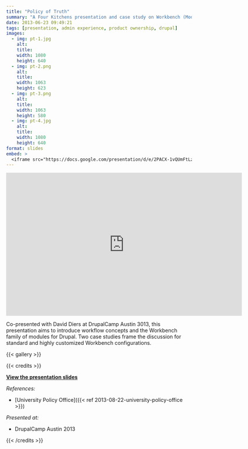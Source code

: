 ```yaml
---
title: "Policy of Truth"
summary: "A Four Kitchens presentation and case study on Workbench (Moderation and Access) for basic and complex Workflows in Drupal"
date: 2013-06-23 09:49:21
tags: [presentation, admin experience, product ownership, drupal]
images:
  - img: pt-1.jpg
    alt:
    title:
    width: 1080
    height: 640
  - img: pt-2.png
    alt:
    title:
    width: 1063
    height: 623
  - img: pt-3.png
    alt:
    title:
    width: 1063
    height: 580
  - img: pt-4.jpg
    alt:
    title:
    width: 1080
    height: 640
format: slides
embed: >
  <iframe src="https://docs.google.com/presentation/d/e/2PACX-1vQUmFtLzAYp-gxXwZoiikoPtPHoAxQLf64MjwLaFHnMVE3oXCPvsVvWNKoadqRmkA/embed?start=false&loop=false" frameborder="0" width="640" height="389" loading="lazy" allowfullscreen="true" mozallowfullscreen="true" webkitallowfullscreen="true"></iframe>
---
```


<iframe src="https://docs.google.com/presentation/d/e/2PACX-1vQUmFtLzAYp-gxXwZoiikoPtPHoAxQLf64MjwLaFHnMVE3oXCPvsVvWNKoadqRmkA/embed?start=false&loop=false" frameborder="0" width="640" height="389" allowfullscreen="true" mozallowfullscreen="true" webkitallowfullscreen="true"></iframe>

Co-presented with David Diers at DrupalCamp Austin 3013, this presentation aims to introduce workflow concepts and the Workbench family of modules for Drupal. Two case studies frame the discussion for standard and highly customized Workbench configurations.

{{< gallery >}}

{{< credits >}}

**[View the presentation slides](https://docs.google.com/presentation/d/1Hh4m8buxRxLjoXPftGdlyRwRWLnhl_yC/edit?usp=sharing&ouid=117177874060811901948&rtpof=true&sd=true)**

_References:_
- [University Policy Office]({{< ref 2013-08-22-university-policy-office >}})

_Presented at:_
- DrupalCamp Austin 2013

{{< /credits >}}
